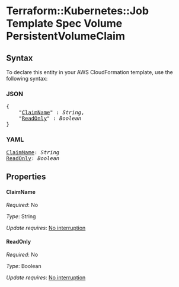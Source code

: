 # Terraform::Kubernetes::Job Template Spec Volume PersistentVolumeClaim

## Syntax

To declare this entity in your AWS CloudFormation template, use the following syntax:

### JSON

<pre>
{
    "<a href="#claimname" title="ClaimName">ClaimName</a>" : <i>String</i>,
    "<a href="#readonly" title="ReadOnly">ReadOnly</a>" : <i>Boolean</i>
}
</pre>

### YAML

<pre>
<a href="#claimname" title="ClaimName">ClaimName</a>: <i>String</i>
<a href="#readonly" title="ReadOnly">ReadOnly</a>: <i>Boolean</i>
</pre>

## Properties

#### ClaimName

_Required_: No

_Type_: String

_Update requires_: [No interruption](https://docs.aws.amazon.com/AWSCloudFormation/latest/UserGuide/using-cfn-updating-stacks-update-behaviors.html#update-no-interrupt)

#### ReadOnly

_Required_: No

_Type_: Boolean

_Update requires_: [No interruption](https://docs.aws.amazon.com/AWSCloudFormation/latest/UserGuide/using-cfn-updating-stacks-update-behaviors.html#update-no-interrupt)

